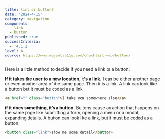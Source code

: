 ```yaml
---
title: link or button?
date: '2024-4-15'
category: navigation
components:
  - link
  - button
published: true
successCriteria:
  - '4.1.2'
level: A
source: https://www.magentaa11y.com/checklist-web/button/
---
```


Here is a little method to decide if you need a link or a button:

**If it takes the user to a new location, it's a link.**
I can be either another page or even another area of the same page.
Then it is a link. A link can look like a button but it must be coded as a link.

```html
<a href="" class="button">I take you somewhere else</a>
```

**if it does something, it’s a button.**
Buttons cause an action that happens on the same page like submitting a form, opening a menu or a modal, expanding details.
A button can look like a link, but it must be coded as a button.

```html
<button class="link">show me some detail</button>
```
